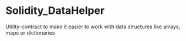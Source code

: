 # Solidity_DataHelper
Utility-contract to make it easier to work with data structures like arrays, maps or dictionaries
